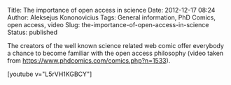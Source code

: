 Title: The importance of open access in science
Date: 2012-12-17 08:24
Author: Aleksejus Kononovicius
Tags: General information, PhD Comics, open access, video
Slug: the-importance-of-open-access-in-science
Status: published

The creators
of the well known science related web comic offer everybody a chance to
become familiar with the open access philosophy (video taken from
<https://www.phdcomics.com/comics.php?n=1533>).

[youtube v="L5rVH1KGBCY"]
